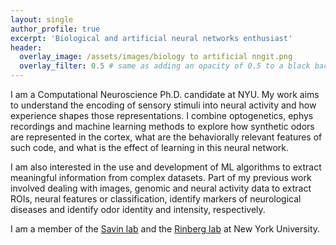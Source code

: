 ```yaml
---
layout: single
author_profile: true
excerpt: 'Biological and artificial neural networks enthusiast'
header:
  overlay_image: /assets/images/biology to artificial nngit.png
  overlay_filter: 0.5 # same as adding an opacity of 0.5 to a black background
---
```


I am a Computational Neuroscience Ph.D. candidate at NYU. My work aims to understand the encoding of sensory stimuli into neural activity and how experience shapes those representations. I combine optogenetics, ephys recordings and machine learning methods to explore how synthetic odors are represented in the cortex, what are the behaviorally relevant features of such code, and what is the effect of learning in this neural network. 

I am also interested in the use and development of ML algorithms to extract meaningful information from complex datasets. Part of my previous work involved dealing with images, genomic and neural activity data to extract ROIs, neural features or classification, identify markers of neurological diseases and identify odor identity and intensity, respectively.

I am a member of the [Savin lab](https://csavin.wixsite.com/savinlab) and the [Rinberg lab](https://www.rinberglab.com/) at New York University.

